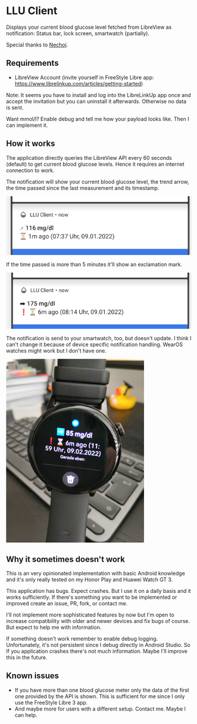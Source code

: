 # LLU Client

Displays your current blood glucose level fetched from LibreView as notification: Status bar, lock screen, smartwatch (partially).

Special thanks to [Nechoj](https://insulinclub.de/core/index.php?user/46518-nechoj/).

## Requirements
- LibreView Account (invite yourself in FreeStyle Libre app: https://www.librelinkup.com/articles/getting-started)

Note: It seems you have to install and log into the LibreLinkUp app once and accept the invitation but you can uninstall it afterwards. Otherwise no data is sent.

Want mmol/l? Enable debug and tell me how your payload looks like. Then I can implement it.

## How it works
The application directly queries the LibreView API every 60 seconds (default) to get current blood glucose levels. Hence it requires an internet connection to work.

The notification will show your current blood glucose level, the trend arrow, the time passed since the last measurement and its timestamp.

![](img/notification_android9.png)

If the time passed is more than 5 minutes it'll show an exclamation mark.

![](img/notification_outdated_android9.png)

The notification is send to your smartwatch, too, but doesn't update. I think I can't change it because of device specific notification handling. WearOS watches might work but I don't have one.

![](img/huaweiwatchgt3.jpg)

## Why it sometimes doesn't work
This is an very opinionated implementation with basic Android knowledge and it's only really tested on my Honor Play and Huawei Watch GT 3.

This application has bugs. Expect crashes. But I use it on a daily basis and it works sufficiently. If there's something you want to be implemented or improved create an issue, PR, fork, or contact me.

I'll not implement more sophisticated features by now but I'm open to increase compatibility with older and newer devices and fix bugs of course. But expect to help me with information.

If something doesn't work remember to enable debug logging. Unfortunately, it's not persistent since I debug directly in Android Studio. So If you application crashes there's not much information. Maybe I'll improve this in the future.


## Known issues
- If you have more than one blood glucose meter only the data of the first one provided by the API is shown. This is sufficient for me since I only use the FreeStyle Libre 3 app.
- And maybe more for users with a different setup. Contact me. Maybe I can help.